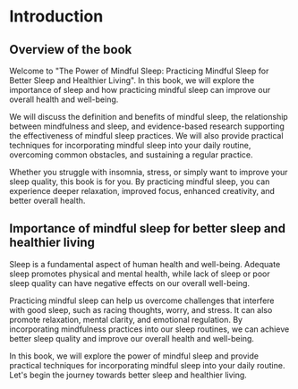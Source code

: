 Introduction
============

Overview of the book
--------------------

Welcome to "The Power of Mindful Sleep: Practicing Mindful Sleep for Better Sleep and Healthier Living". In this book, we will explore the importance of sleep and how practicing mindful sleep can improve our overall health and well-being.

We will discuss the definition and benefits of mindful sleep, the relationship between mindfulness and sleep, and evidence-based research supporting the effectiveness of mindful sleep practices. We will also provide practical techniques for incorporating mindful sleep into your daily routine, overcoming common obstacles, and sustaining a regular practice.

Whether you struggle with insomnia, stress, or simply want to improve your sleep quality, this book is for you. By practicing mindful sleep, you can experience deeper relaxation, improved focus, enhanced creativity, and better overall health.

Importance of mindful sleep for better sleep and healthier living
-----------------------------------------------------------------

Sleep is a fundamental aspect of human health and well-being. Adequate sleep promotes physical and mental health, while lack of sleep or poor sleep quality can have negative effects on our overall well-being.

Practicing mindful sleep can help us overcome challenges that interfere with good sleep, such as racing thoughts, worry, and stress. It can also promote relaxation, mental clarity, and emotional regulation. By incorporating mindfulness practices into our sleep routines, we can achieve better sleep quality and improve our overall health and well-being.

In this book, we will explore the power of mindful sleep and provide practical techniques for incorporating mindful sleep into your daily routine. Let's begin the journey towards better sleep and healthier living.
